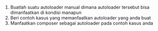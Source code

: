 1. Buatlah suatu autoloader manual dimana autoloader tersebut bisa dimanfaatkan di kondisi manapun
2. Beri contoh kasus yang memanfaatkan autoloader yang anda buat
3. Manfaatkan composer sebagai autoloader pada contoh kasus anda

